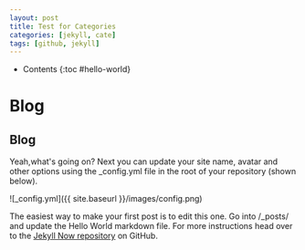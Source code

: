 ```yaml
---
layout: post
title: Test for Categories
categories: [jekyll, cate]
tags: [github, jekyll]
---
```


* Contents
{:toc #hello-world}

# Blog

## Blog 

Yeah,what's going on? Next you can update your site name, avatar and other options using the _config.yml file in the root of your repository (shown below).

![_config.yml]({{ site.baseurl }}/images/config.png)

The easiest way to make your first post is to edit this one. Go into /_posts/ and update the Hello World markdown file. For more instructions head over to the [Jekyll Now repository](https://github.com/barryclark/jekyll-now) on GitHub.
